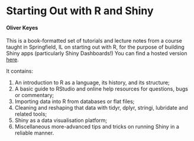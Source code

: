 # Starting Out with R and Shiny
#### Oliver Keyes

This is a book-formatted set of tutorials and lecture notes from a course taught in Springfield, IL on starting out with R, for the purpose of building Shiny apps (particularly Shiny Dashboards!) You can find a hosted version [here](https://ironholds.org/projects/r_shiny/).

It contains:

1. An introduction to R as a language, its history, and its structure;
2. A basic guide to RStudio and online help resources for questions, bugs or commentary;
3. Importing data into R from databases or flat files;
4. Cleaning and reshaping that data with tidyr, dplyr, stringi, lubridate and related tools;
5. Shiny as a data visualisation platform;
6. Miscellaneous more-advanced tips and tricks on running Shiny in a reliable manner.
